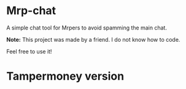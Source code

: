 # Mrp-chat

A simple chat tool for Mrpers to avoid spamming the main chat.

**Note:** This project was made by a friend. I do not know how to code.

Feel free to use it!

# Tampermoney version
